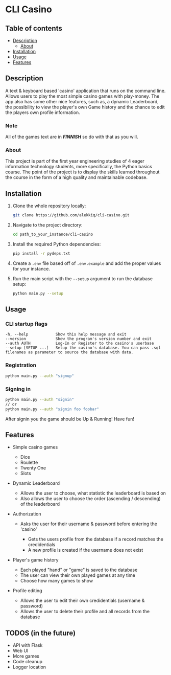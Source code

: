 # CLI Casino

## Table of contents

- [Description](#description)
  - [About](#about)
- [Installation](#installation)
- [Usage](#usage)
- [Features](#features)

## Description

A text & keyboard based 'casino' application that runs on the command line. Allows users to play the most simple casino games with play-money. The app also has some other nice features, such as, a dynamic Leaderboard, the possibility to view the player's own Game history and the chance to edit the players own profile information.

### Note
All of the games text are in ***FINNISH*** so do with that as you will.

### About

This project is part of the first year engineering studies of 4 eager information technology students, more specifically, the Python basics course. The point of the project is to display the skills learned throughout the course in the form of a high quality and maintainable codebase.

## Installation

1. Clone the whole repository locally:

   ```sh
   git clone https://github.com/alekkiq/cli-casino.git
   ```

2. Navigate to the project directory:

   ```sh
   cd path_to_your_instance/cli-casino
   ```

3. Install the required Python dependencies:

   ```sh
   pip install -r pydeps.txt
   ```

4. Create a `.env` file based off of `.env.example` and add the proper values for your instance.
5. Run the main script with the `--setup` argument to run the database setup:

   ```sh
   python main.py --setup
   ```

## Usage

### CLI startup flags
```
-h, --help            Show this help message and exit
--version             Show the program's version number and exit
--auth AUTH           Log-In or Register to the casino's userbase
--setup [SETUP ...]   Setup the casino's database. You can pass .sql filenames as parameter to source the database with data.
```

### Registration
```sh
python main.py --auth "signup"
```

### Signing in
```sh
python main.py --auth "signin"
// or
python main.py --auth "signin foo foobar"
```

After signin you the game should be Up & Running! Have fun!

## Features

- Simple casino games

  - Dice
  - Roulette
  - Twenty One
  - Slots

- Dynamic Leaderboard
  - Allows the user to choose, what statistic the leaderboard is based on
  - Also allows the user to choose the order (ascending / descending) of the leaderboard
- Authorization

  - Asks the user for their username & password before entering the 'casino'

    - Gets the users profile from the database if a record matches the credidentials
    - A new profile is created if the username does not exist

- Player's game history
  - Each played "hand" or "game" is saved to the database
  - The user can view their own played games at any time
  - Choose how many games to show
- Profile editing
  - Allows the user to edit their own credidentials (username & password)
  - Allows the user to delete their profile and all records from the database

## TODOS (in the future)
- API with Flask
- Web UI
- More games
- Code cleanup
- Logger location